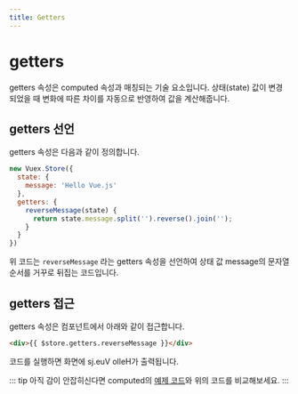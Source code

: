 ```yaml
---
title: Getters
---
```


# getters

getters 속성은 computed 속성과 매칭되는 기술 요소입니다. 상태(state) 값이 변경되었을 때 변화에 따른 차이를 자동으로 반영하여 값을 계산해줍니다. 

## getters 선언

getters 속성은 다음과 같이 정의합니다.

```js
new Vuex.Store({
  state: {
    message: 'Hello Vue.js'
  },
  getters: {
    reverseMessage(state) {
      return state.message.split('').reverse().join('');
    }
  }
})
```

위 코드는 `reverseMessage` 라는 getters 속성을 선언하여 상태 값 message의 문자열 순서를 거꾸로 뒤집는 코드입니다.

## getters 접근

getters 속성은 컴포넌트에서 아래와 같이 접근합니다.

```html
<div>{{ $store.getters.reverseMessage }}</div>
```

코드를 실행하면 화면에 sj.euV olleH가 출력됩니다.

::: tip
아직 감이 안잡히신다면 computed의 [예제 코드](../syntax/computed.html)와 위의 코드를 비교해보세요.
:::